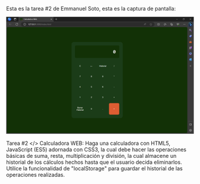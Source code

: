 Esta es la tarea #2 de Emmanuel Soto, esta es la captura de pantalla:

![Mi captura de pantalla](mitarea.png)

Tarea #2 </> Calculadora WEB:
Haga una calculadora con HTML5, JavaScript (ES5) adornada con CSS3, la cual
debe hacer las operaciones básicas de suma, resta, multiplicación y división, la cual
almacene un historial de los cálculos hechos hasta que el usuario decida eliminarlos.
Utilice la funcionalidad de "localStorage" para guardar el historial de las operaciones
realizadas.
